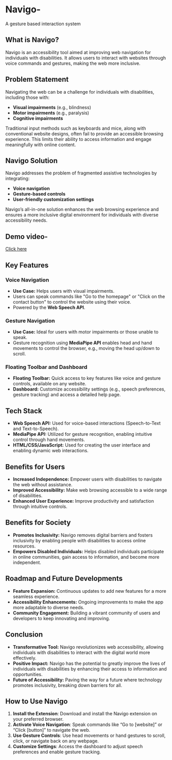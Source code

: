 # Navigo-
A gesture based interaction system 

## What is Navigo?

Navigo is an accessibility tool aimed at improving web navigation for individuals with disabilities. It allows users to interact with websites through voice commands and gestures, making the web more inclusive.

## Problem Statement

Navigating the web can be a challenge for individuals with disabilities, including those with:
- **Visual impairments** (e.g., blindness)
- **Motor impairments** (e.g., paralysis)
- **Cognitive impairments**

Traditional input methods such as keyboards and mice, along with conventional website designs, often fail to provide an accessible browsing experience. This limits their ability to access information and engage meaningfully with online content.

## Navigo Solution

Navigo addresses the problem of fragmented assistive technologies by integrating:
- **Voice navigation**
- **Gesture-based controls**
- **User-friendly customization settings**

Navigo’s all-in-one solution enhances the web browsing experience and ensures a more inclusive digital environment for individuals with diverse accessibility needs.

## Demo video- 
 [Click here](navigo_demo.mp4)

## Key Features

### Voice Navigation
- **Use Case:** Helps users with visual impairments.
- Users can speak commands like "Go to the homepage" or "Click on the contact button" to control the website using their voice.
- Powered by the **Web Speech API**.

### Gesture Navigation
- **Use Case:** Ideal for users with motor impairments or those unable to speak.
- Gesture recognition using **MediaPipe API** enables head and hand movements to control the browser, e.g., moving the head up/down to scroll.

### Floating Toolbar and Dashboard
- **Floating Toolbar:** Quick access to key features like voice and gesture controls, available on any website.
- **Dashboard:** Customize accessibility settings (e.g., speech preferences, gesture tracking) and access a detailed help page.

## Tech Stack

- **Web Speech API:** Used for voice-based interactions (Speech-to-Text and Text-to-Speech).
- **MediaPipe API:** Utilized for gesture recognition, enabling intuitive control through hand movements.
- **HTML/CSS/JavaScript:** Used for creating the user interface and enabling dynamic web interactions.

## Benefits for Users

- **Increased Independence:** Empower users with disabilities to navigate the web without assistance.
- **Improved Accessibility:** Make web browsing accessible to a wide range of disabilities.
- **Enhanced User Experience:** Improve productivity and satisfaction through intuitive controls.

## Benefits for Society

- **Promotes Inclusivity:** Navigo removes digital barriers and fosters inclusivity by enabling people with disabilities to access online resources.
- **Empowers Disabled Individuals:** Helps disabled individuals participate in online communities, gain access to information, and become more independent.

## Roadmap and Future Developments

- **Feature Expansion:** Continuous updates to add new features for a more seamless experience.
- **Accessibility Enhancements:** Ongoing improvements to make the app more adaptable to diverse needs.
- **Community Engagement:** Building a vibrant community of users and developers to keep innovating and improving.

## Conclusion

- **Transformative Tool:** Navigo revolutionizes web accessibility, allowing individuals with disabilities to interact with the digital world more effectively.
- **Positive Impact:** Navigo has the potential to greatly improve the lives of individuals with disabilities by enhancing their access to information and opportunities.
- **Future of Accessibility:** Paving the way for a future where technology promotes inclusivity, breaking down barriers for all.

## How to Use Navigo

1. **Install the Extension**: Download and install the Navigo extension on your preferred browser.
2. **Activate Voice Navigation**: Speak commands like “Go to [website]” or “Click [button]” to navigate the web.
3. **Use Gesture Controls**: Use head movements or hand gestures to scroll, click, or navigate back on any webpage.
4. **Customize Settings**: Access the dashboard to adjust speech preferences and enable gesture tracking.
